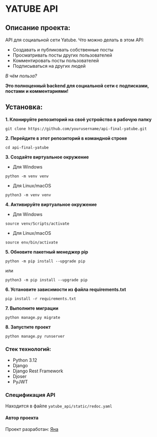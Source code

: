 # YATUBE API

## Описание проекта:
API для социальной сети Yatube. Что можно делать в этом API:
* Создавать и публиковать собственные посты
* Просматривать посты других пользователей
* Комментировать посты пользователей
* Подписываться на других людей

*В чём польза?*

**Это полноценный backend для социальной сети с подписками, постами и комментариями!**

## Установка:
**1. Клонируйте репозиторий на своё устройство в рабочую папку**
```  
git clone https://github.com/yourusername/api-final-yatube.git
```
**2. Перейдите в этот репозиторий в командной строке**
```
cd api-final-yatube
```
**3. Создайте виртуальное окружение** 
* Для Windows
```
python -m venv venv
```
* Для Linux/macOS
```
python3 -m venv venv
```
**4. Активируйте виртуальное окружение**
* Для Windows
```
source venv/Scripts/activate
```
* Для Linux/macOS
```
source env/bin/activate
```
**5. Обновите пакетный менеджер pip**
```
python -m pip install --upgrade pip
```
или 
```
python3 -m pip install --upgrade pip
```
**6. Установите зависимости из файла requirements.txt**
```
pip install -r requirements.txt
```
**7. Выполните миграции**
```
python manage.py migrate
```
**8. Запустите проект**
```
python manage.py runserver
```

### Стек технологий:
* Python 3.12
* Django
* Django Rest Framework
* Djoser
* PyJWT

### Спецификация API
Находится в файле `yatube_api/static/redoc.yaml`

#### Автор проекта
Проект разработан: [Яна](https://github.com/YanaKuzmichevaa)